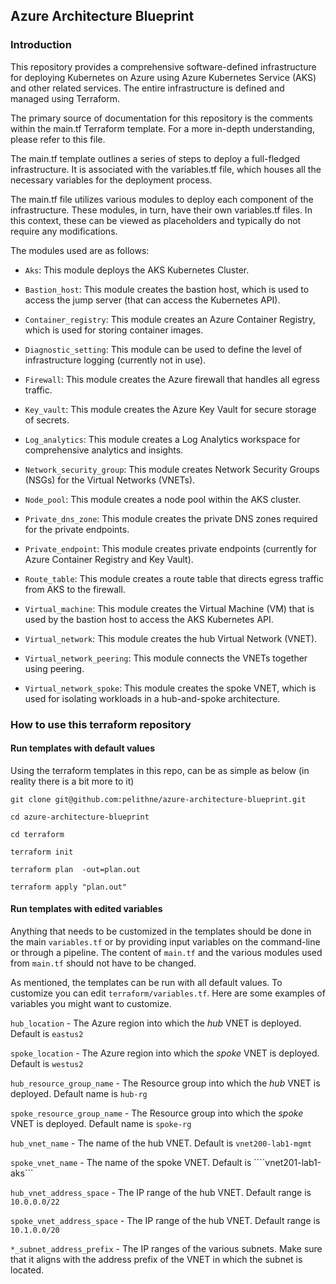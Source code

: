 ## Azure Architecture Blueprint

### Introduction

This repository provides a comprehensive software-defined infrastructure for deploying Kubernetes on Azure using Azure Kubernetes Service (AKS) and other related services. The entire infrastructure is defined and managed using Terraform.

The primary source of documentation for this repository is the comments within the main.tf Terraform template. For a more in-depth understanding, please refer to this file.

The main.tf template outlines a series of steps to deploy a full-fledged infrastructure. It is associated with the variables.tf file, which houses all the necessary variables for the deployment process.

The main.tf file utilizes various modules to deploy each component of the infrastructure. These modules, in turn, have their own variables.tf files. In this context, these can be viewed as placeholders and typically do not require any modifications.

The modules used are as follows:

* `Aks`: This module deploys the AKS Kubernetes Cluster.

* `Bastion_host`: This module creates the bastion host, which is used to access the jump server (that can access the Kubernetes API).

* `Container_registry`: This module creates an Azure Container Registry, which is used for storing container images.

* `Diagnostic_setting`: This module can be used to define the level of infrastructure logging (currently not in use).

* `Firewall`: This module creates the Azure firewall that handles all egress traffic.

* `Key_vault`: This module creates the Azure Key Vault for secure storage of secrets.

* `Log_analytics`: This module creates a Log Analytics workspace for comprehensive analytics and insights.

* `Network_security_group`: This module creates Network Security Groups (NSGs) for the Virtual Networks (VNETs).

* `Node_pool`: This module creates a node pool within the AKS cluster.

* `Private_dns_zone`: This module creates the private DNS zones required for the private endpoints.

* `Private_endpoint`: This module creates private endpoints (currently for Azure Container Registry and Key Vault).

* `Route_table`: This module creates a route table that directs egress traffic from AKS to the firewall.

* `Virtual_machine`: This module creates the Virtual Machine (VM) that is used by the bastion host to access the AKS Kubernetes API.

* `Virtual_network`: This module creates the hub Virtual Network (VNET).

* `Virtual_network_peering`: This module connects the VNETs together using peering.

* `Virtual_network_spoke`: This module creates the spoke VNET, which is used for isolating workloads in a hub-and-spoke architecture.


### How to use this terraform repository

#### Run templates with default values

Using the terraform templates in this repo, can be as simple as below (in reality there is a bit more to it)

````
git clone git@github.com:pelithne/azure-architecture-blueprint.git 

cd azure-architecture-blueprint

cd terraform

terraform init

terraform plan  -out=plan.out  

terraform apply "plan.out"   

````

#### Run templates with edited variables

Anything that needs to be customized in the templates should be done in the main ````variables.tf```` or by providing input variables on the command-line or through a pipeline. The content of ````main.tf```` and the various modules used from ````main.tf```` should not have to be changed.

As mentioned, the templates can be run with all default values. To customize you can edit  ````terraform/variables.tf````. Here are some examples of variables you might want to customize.

`hub_location` - The Azure region into which the *hub* VNET is deployed. Default is ````eastus2````

`spoke_location` - The Azure region into which the *spoke* VNET is deployed. Default is ````westus2````

`hub_resource_group_name` - The Resource group into which the *hub* VNET is deployed. Default name is ````hub-rg````

`spoke_resource_group_name` - The Resource group into which the *spoke* VNET is deployed. Default name is ````spoke-rg````

`hub_vnet_name` - The name of the hub VNET. Default is ````vnet200-lab1-mgmt````

`spoke_vnet_name` - The name of the spoke VNET. Default is ````vnet201-lab1-aks```

`hub_vnet_address_space` - The IP range of the hub VNET. Default range is ````10.0.0.0/22````

`spoke_vnet_address_space` - The IP range of the hub VNET. Default range is ````10.1.0.0/20````

`*_subnet_address_prefix` - The IP ranges of the various subnets. Make sure that it aligns with the address prefix of the VNET in which the subnet is located.
